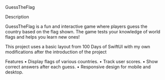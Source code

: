 GuessTheFlag

Description

GuessTheFlag is a fun and interactive game where players guess the country based on the flag shown. 
The game tests your knowledge of world flags and helps you learn new ones!

This project uses a basic layout from 100 Days of SwiftUI with my own modifications 
after the introduction of the project

Features
	•	Display flags of various countries.
	•	Track user scores.
	•	Show correct answers after each guess.
	•	Responsive design for mobile and desktop.
